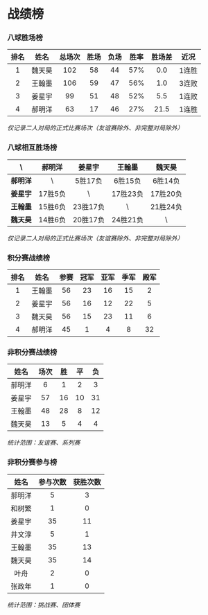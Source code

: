 # 战绩榜

### 八球胜场榜

| 排名 | 姓名   | 总场次 | 胜场 | 负场 | 胜率  | 胜场差 | 近况  |
| :--: | :---: | :---: | :--: | :--: | :--: | :---: | :---: |
| 1    | 魏天昊 | 102   | 58   | 44   | 57%  | 0.0   | 1连胜 |
| 2    | 王翰墨 | 106   | 59   | 47   | 56%  | 1.0   | 3连败 |
| 3    | 姜星宇 | 99    | 51   | 48   | 52%  | 5.5   | 1连败 |
| 4    | 郝明洋 | 63    | 17   | 46   | 27%  | 21.5  | 1连胜 |

*仅记录二人对局的正式比赛场次（友谊赛除外、非完整对局除外）*

### 八球相互胜场榜

|    **\\**   | 郝明洋  | 姜星宇   | 王翰墨   | 魏天昊   |
| :---------: | :----: | :------: | :------: | :-----: |
| **郝明洋** |   \\     | 5胜17负  | 6胜15负  | 6胜14负  |
| **姜星宇** | 17胜5负  |   \\     | 17胜23负 | 17胜20负 |
| **王翰墨** | 15胜6负  | 23胜17负 |   \\     | 21胜24负 |
| **魏天昊** | 14胜6负  | 20胜17负 | 24胜21负 |   \\     |

*仅记录二人对局的正式比赛场次（友谊赛除外、非完整对局除外）*

### 积分赛战绩榜

| 排名 | 姓名    |  参赛  | 冠军 | 亚军  | 季军 | 殿军 |
| :-: | :-----: | :---: | :--: | :--: | :--: | :--: |
| 1   | 王翰墨   |  56   | 23   | 16   | 15   | 2    |
| 2   | 姜星宇   |  56   | 16   | 12   | 22   | 5    |
| 3   | 魏天昊   |  56   | 15   | 23   | 11   | 6    |
| 4   | 郝明洋   |  45   | 1    | 4    | 8    | 32   |

### 非积分赛战绩榜

| 姓名   | 场次 | 胜   | 平   | 负   |
| :---: | :--: | :--: | :--: | :--: |
| 郝明洋 |  6   |  1   |  2   |  3   |
| 姜星宇 |  57  |  16  |  10  |  31  |
| 王翰墨 |  48  |  28  |  8   |  12  |
| 魏天昊 |  13  |  5   |  4   |  4   |

*统计范围：友谊赛、系列赛*

### 非积分赛参与榜

| 姓名   | 参与次数 | 获胜次数 |
| :----: | :-----: | :-----: |
| 郝明洋  |    5    |    3    |
| 和树繁  |    1    |    0    |
| 姜星宇  |   35    |   11    |
| 井文淳  |    5    |    1    |
| 王翰墨  |   35    |   13    |
| 魏天昊  |   35    |   14    |
| 叶舟    |    2    |    0    |
| 张政年  |    1    |    0    |

*统计范围：挑战赛、团体赛*